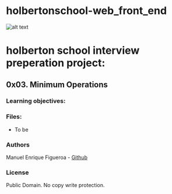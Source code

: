# holbertonschool-web_front_end
![alt text](https://external-content.duckduckgo.com/iu/?u=https%3A%2F%2Fwww.holbertonschool.com%2Fholberton-logo-simple.png&f=1&nofb=1)

# holberton school interview preperation project:
## 0x03. Minimum Operations

### Learning objectives:


### Files:
* To be

### Authors
Manuel Enrique Figueroa - [Github](https://github.com/FicusCarica308)

### License
Public Domain. No copy write protection.
